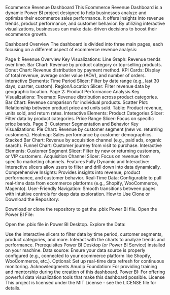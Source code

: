 Ecommerce Revenue Dashboard
This Ecommerce Revenue Dashboard is a dynamic Power BI project designed to help businesses analyze and optimize their ecommerce sales performance. It offers insights into revenue trends, product performance, and customer behavior. By utilizing interactive visualizations, businesses can make data-driven decisions to boost their ecommerce growth.

Dashboard Overview
The dashboard is divided into three main pages, each focusing on a different aspect of ecommerce revenue analysis:

Page 1: Revenue Overview
Key Visualizations:
Line Graph: Revenue trends over time.
Bar Chart: Revenue by product category or top-selling products.
Donut Chart: Revenue distribution by payment method.
KPI Cards: Display of total revenue, average order value (AOV), and number of orders.
Interactive Elements:
Time Period Slicer: Filter by date range (e.g., last 30 days, quarter, custom).
Region/Location Slicer: Filter revenue data by geographic location.
Page 2: Product Performance Analysis
Key Visualizations:
Treemap: Revenue distribution across product categories.
Bar Chart: Revenue comparison for individual products.
Scatter Plot: Relationship between product price and units sold.
Table: Product revenue, units sold, and return rates.
Interactive Elements:
Product Categories Slicer: Filter data by product categories.
Price Range Slicer: Focus on specific price bands.
Page 3: Customer Segmentation and Behavior
Key Visualizations:
Pie Chart: Revenue by customer segment (new vs. returning customers).
Heatmap: Sales performance by customer demographics.
Stacked Bar Chart: Revenue by acquisition channel (e.g., paid ads, organic search).
Funnel Chart: Customer journey from visit to purchase.
Interactive Elements:
Customer Segment Slicer: Filter by new or returning customers, or VIP customers.
Acquisition Channel Slicer: Focus on revenue from specific marketing channels.
Features
Fully Dynamic and Interactive: Interactive slicers allow users to filter and drill down into data dynamically.
Comprehensive Insights: Provides insights into revenue, product performance, and customer behavior.
Real-Time Data: Configurable to pull real-time data from ecommerce platforms (e.g., Shopify, WooCommerce, Magento).
User-Friendly Navigation: Smooth transitions between pages with intuitive controls for deep data exploration.
How to Use
Clone or Download the Repository:

Download or clone the repository to get the .pbix Power BI file.
Open the Power BI File:

Open the .pbix file in Power BI Desktop.
Explore the Data:

Use the interactive slicers to filter data by time period, customer segments, product categories, and more.
Interact with the charts to analyze trends and performance.
Prerequisites
Power BI Desktop (or Power BI Service) installed on your machine.
Data source: Ensure your data source is properly configured (e.g., connected to your ecommerce platform like Shopify, WooCommerce, etc.).
Optional: Set up real-time data refresh for continuous monitoring.
Acknowledgments
Anudip Foundation: For providing training and mentorship during the creation of this dashboard.
Power BI: For offering powerful data visualization tools that make this dashboard possible.
License
This project is licensed under the MIT License - see the LICENSE file for details.

